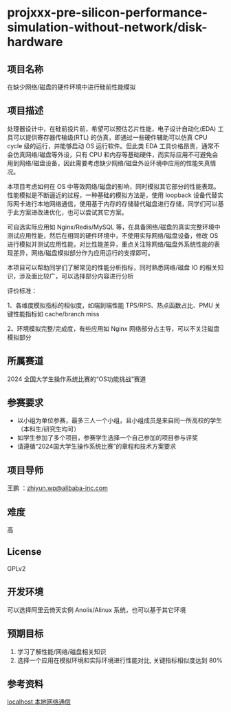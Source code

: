 # projxxx-pre-silicon-performance-simulation-without-network/disk-hardware

## 项目名称

在缺少网络/磁盘的硬件环境中进行硅前性能模拟

## 项目描述

处理器设计中，在硅前投片前，希望可以预估芯片性能，电子设计自动化(EDA) 工具可以提供寄存器传输级(RTL) 的仿真，即通过一些硬件辅助可以仿真 CPU cycle 级的运行，并能够启动 OS 运行软件。但此类 EDA 工具价格昂贵，通常不会仿真网络/磁盘等外设，只有 CPU 和内存等基础硬件，而实际应用不可避免会用到网络/磁盘设备，因此需要考虑缺少网络/磁盘外设环境中应用的性能失真情况。

本项目考虑如何在 OS 中等效网络/磁盘的影响，同时模拟其它部分的性能表现。性能模拟是不断逼近的过程，一种基础的模拟方法是，使用 loopback 设备代替实际网卡进行本地网络通信，使用基于内存的存储替代磁盘进行存储，同学们可以基于此方案进改进优化，也可以尝试其它方案。

可自选实际应用如 Nginx/Redis/MySQL 等，在具备网络/磁盘的真实完整环境中测试应用性能，然后在相同的硬件环境中，不使用实际网络/磁盘设备，修改 OS 进行模拟并测试应用性能，对比性能差异，重点关注除网络/磁盘外系统性能的表现差异，网络/磁盘模拟部分作为应用运行的支撑即可。

本项目可以帮助同学们了解常见的性能分析指标，同时熟悉网络/磁盘 IO 的相关知识，涉及面比较广，可以选择部分内容进行分析

评价标准：

1、各维度模拟指标的相似度，如端到端性能 TPS/RPS、热点函数占比、PMU 关键性能指标如 cache/branch miss

2、环境模拟完整/完成度，有些应用如 Nginx 网络部分占主导，可以不关注磁盘模拟部分

## 所属赛道

2024 全国大学生操作系统比赛的“OS功能挑战”赛道

## 参赛要求

- 以小组为单位参赛，最多三人一个小组，且小组成员是来自同一所高校的学生（本科生/研究生均可）
- 如学生参加了多个项目，参赛学生选择一个自己参加的项目参与评奖
- 请遵循“2024国大学生操作系统比赛”的章程和技术方案要求

## 项目导师

王鹏 ：zhiyun.wp@alibaba-inc.com

## 难度

高

## License

GPLv2

## 开发环境

可以选择阿里云倚天实例 Anolis/Alinux 系统，也可以基于其它环境

## 预期目标

1. 学习了解性能/网络/磁盘相关知识
2. 选择一个应用在模拟环境和实际环境进行性能对比, 关键指标相似度达到 80%



## 参考资料

[localhost 本地网络通信](https://en.wikipedia.org/wiki/Localhost)
